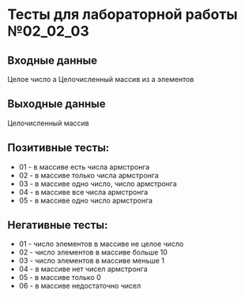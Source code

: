 # Тесты для лабораторной работы №02_02_03

## Входные данные
Целое число a
Целочисленный массив из a элементов

## Выходные данные
Целочисленный массив

## Позитивные тесты:
- 01 - в массиве есть числа армстронга
- 02 - в массиве только числа армстронга
- 03 - в массиве одно число, число армстронга
- 04 - в массиве все числа армстронга
- 05 - в массиве одно число армстронга 

## Негативные тесты:
- 01 - число элементов в массиве не целое число
- 02 - число элементов в массиве больше 10
- 03 - число элементов в массиве меньше 1
- 04 - в массиве нет чисел армстронга
- 05 - в массиве только 0
- 06 - в массиве недостаточно чисел
